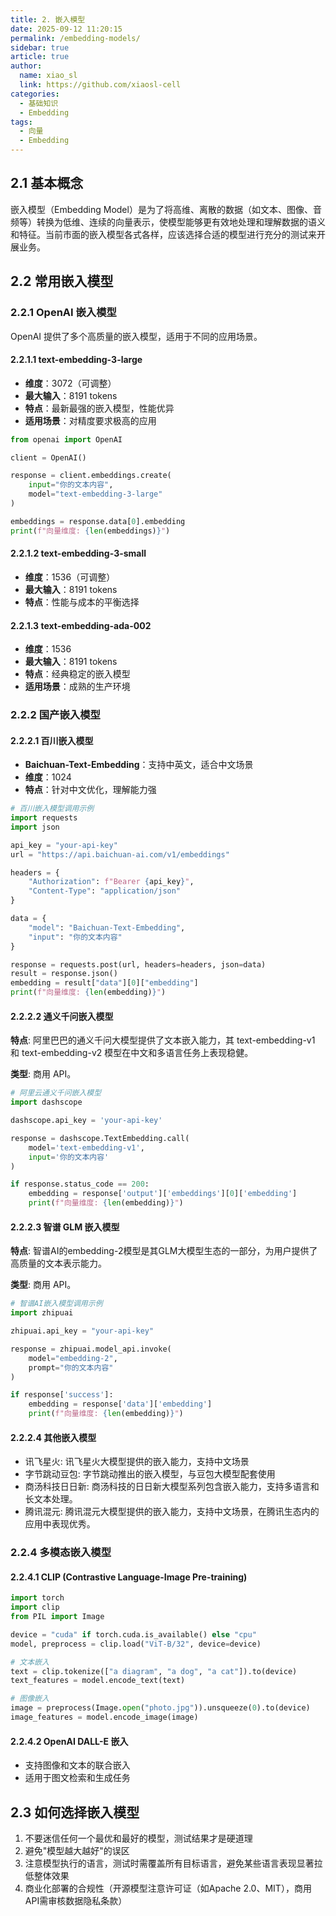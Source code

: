 ```yaml
---
title: 2. 嵌入模型
date: 2025-09-12 11:20:15
permalink: /embedding-models/
sidebar: true
article: true
author: 
  name: xiao_sl
  link: https://github.com/xiaosl-cell
categories: 
  - 基础知识
  - Embedding
tags: 
  - 向量
  - Embedding
---
```


## 2.1 基本概念
嵌入模型（Embedding Model）是为了将高维、离散的数据（如文本、图像、音频等）转换为低维、连续的向量表示，使模型能够更有效地处理和理解数据的语义和特征。当前市面的嵌入模型各式各样，应该选择合适的模型进行充分的测试来开展业务。

## 2.2 常用嵌入模型

### 2.2.1 OpenAI 嵌入模型

OpenAI 提供了多个高质量的嵌入模型，适用于不同的应用场景。

#### 2.2.1.1 text-embedding-3-large
- **维度**：3072（可调整）
- **最大输入**：8191 tokens
- **特点**：最新最强的嵌入模型，性能优异
- **适用场景**：对精度要求极高的应用

```python
from openai import OpenAI

client = OpenAI()

response = client.embeddings.create(
    input="你的文本内容",
    model="text-embedding-3-large"
)

embeddings = response.data[0].embedding
print(f"向量维度: {len(embeddings)}")
```

#### 2.2.1.2 text-embedding-3-small
- **维度**：1536（可调整）
- **最大输入**：8191 tokens
- **特点**：性能与成本的平衡选择

#### 2.2.1.3 text-embedding-ada-002
- **维度**：1536
- **最大输入**：8191 tokens
- **特点**：经典稳定的嵌入模型
- **适用场景**：成熟的生产环境

### 2.2.2 国产嵌入模型

#### 2.2.2.1 百川嵌入模型
- **Baichuan-Text-Embedding**：支持中英文，适合中文场景
- **维度**：1024
- **特点**：针对中文优化，理解能力强

```python
# 百川嵌入模型调用示例
import requests
import json

api_key = "your-api-key"
url = "https://api.baichuan-ai.com/v1/embeddings"

headers = {
    "Authorization": f"Bearer {api_key}",
    "Content-Type": "application/json"
}

data = {
    "model": "Baichuan-Text-Embedding",
    "input": "你的文本内容"
}

response = requests.post(url, headers=headers, json=data)
result = response.json()
embedding = result["data"][0]["embedding"]
print(f"向量维度: {len(embedding)}")
```

#### 2.2.2.2 通义千问嵌入模型
**特点**: 阿里巴巴的通义千问大模型提供了文本嵌入能力，其 text-embedding-v1 和 text-embedding-v2 模型在中文和多语言任务上表现稳健。

**类型**: 商用 API。

```python
# 阿里云通义千问嵌入模型
import dashscope

dashscope.api_key = 'your-api-key'

response = dashscope.TextEmbedding.call(
    model='text-embedding-v1',
    input='你的文本内容'
)

if response.status_code == 200:
    embedding = response['output']['embeddings'][0]['embedding']
    print(f"向量维度: {len(embedding)}")
```

#### 2.2.2.3 智谱 GLM 嵌入模型
**特点**: 智谱AI的embedding-2模型是其GLM大模型生态的一部分，为用户提供了高质量的文本表示能力。

**类型**: 商用 API。

```python
# 智谱AI嵌入模型调用示例
import zhipuai

zhipuai.api_key = "your-api-key"

response = zhipuai.model_api.invoke(
    model="embedding-2",
    prompt="你的文本内容"
)

if response['success']:
    embedding = response['data']['embedding']
    print(f"向量维度: {len(embedding)}")
```

#### 2.2.2.4 其他嵌入模型

- 讯飞星火: 讯飞星火大模型提供的嵌入能力，支持中文场景
- 字节跳动豆包: 字节跳动推出的嵌入模型，与豆包大模型配套使用
- 商汤科技日日新: 商汤科技的日日新大模型系列包含嵌入能力，支持多语言和长文本处理。
- 腾讯混元: 腾讯混元大模型提供的嵌入能力，支持中文场景，在腾讯生态内的应用中表现优秀。


### 2.2.4 多模态嵌入模型

#### 2.2.4.1 CLIP (Contrastive Language-Image Pre-training)
```python
import torch
import clip
from PIL import Image

device = "cuda" if torch.cuda.is_available() else "cpu"
model, preprocess = clip.load("ViT-B/32", device=device)

# 文本嵌入
text = clip.tokenize(["a diagram", "a dog", "a cat"]).to(device)
text_features = model.encode_text(text)

# 图像嵌入
image = preprocess(Image.open("photo.jpg")).unsqueeze(0).to(device)
image_features = model.encode_image(image)
```

#### 2.2.4.2 OpenAI DALL-E 嵌入
- 支持图像和文本的联合嵌入
- 适用于图文检索和生成任务

## 2.3 如何选择嵌入模型

1. 不要迷信任何一个最优和最好的模型，测试结果才是硬道理
2. 避免"模型越大越好"的误区
3. 注意模型执行的语言，测试时需覆盖所有目标语言，避免某些语言表现显著拉低整体效果
4. 商业化部署的合规性（开源模型注意许可证（如Apache 2.0、MIT），商用API需审核数据隐私条款）

